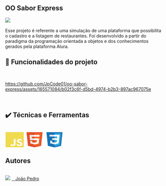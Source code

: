 ## OO Sabor Express

<p align="left">
<img loading="lazy" src="https://img.shields.io/badge/STATUS-FINALIZADO-GRAY?style=for-the-badge"/>
</p>

<p style="font-size: 15;">  Esse projeto é referente a uma simulação de uma plataforma que possibilita o cadastro e a listagem de restaurantes. Foi desenvolvido a partir do paradigma da programação orientada a objetos e dos conhecimentos gerados pela plataforma Alura.
</p>

## 🔨 Funcionalidades do projeto

<br>



https://github.com/JpCode01/oo-sabor-express/assets/165571084/b02f3c6f-d5bd-4974-b2b3-897ac967075e



<br>

## ✔️ Técnicas e Ferramentas
<br>
<div style="display: inline_block">
  <img align="center" alt="jp-Js" height="50" width="60" src="https://raw.githubusercontent.com/devicons/devicon/master/icons/javascript/javascript-plain.svg">
  <img align="center" alt="jp-HTML" height="50" width="60" src="https://raw.githubusercontent.com/devicons/devicon/master/icons/html5/html5-original.svg">
  <img align="center" alt="jp-CSS" height="50" width="60" src="https://raw.githubusercontent.com/devicons/devicon/master/icons/css3/css3-original.svg">
</div>


## Autores
<br>

<img loading="lazy" src="https://avatars.githubusercontent.com/u/165571084?s=400&u=1ee1c679eda8112d1334f93a326df74fda32ee1d&v=4" width=115>
  <a href:"https://github.com/JpCode01"><u>ㅤJoão Pedro</u></a>
</img> 
